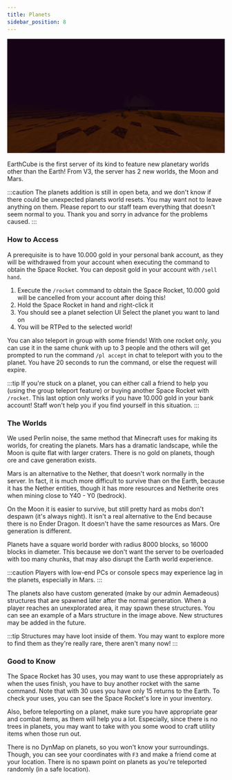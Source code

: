 ```yaml
---
title: Planets
sidebar_position: 8
---
```


![Mars](./img/mars-structure.png)

EarthCube is the first server of its kind to feature new planetary worlds other than the Earth! From V3, the server has 2 new worlds, the Moon and Mars.

:::caution
The planets addition is still in open beta, and we don't know if there could be unexpected planets world resets. You may want not to leave anything on them. Please report to our staff team everything that doesn't seem normal to you. Thank you and sorry in advance for the problems caused.
:::

### How to Access

A prerequisite is to have 10.000 gold in your personal bank account, as they will be withdrawed from your account when executing the command to obtain the Space Rocket. You can deposit gold in your account with `/sell hand`.

1. Execute the `/rocket` command to obtain the Space Rocket, 10.000 gold will be cancelled from your account after doing this!
2. Hold the Space Rocket in hand and right-click it
3. You should see a planet selection UI Select the planet you want to land on
4. You will be RTPed to the selected world!

You can also teleport in group with some friends! With one rocket only, you can use it in the same chunk with up to 3 people and the others will get prompted to run the command `/pl accept` in chat to teleport with you to the planet. You have 20 seconds to run the command, or else the request will expire.

:::tip
If you're stuck on a planet, you can either call a friend to help you (using the group teleport feature) or buying another Space Rocket with `/rocket`. This last option only works if you have 10.000 gold in your bank account! Staff won't help you if you find yourself in this situation.
:::

### The Worlds

We used Perlin noise, the same method that Minecraft uses for making its worlds, for creating the planets. Mars has a dramatic landscape, while the Moon is quite flat with larger craters. There is no gold on planets, though ore and cave generation exists.

Mars is an alternative to the Nether, that doesn't work normally in the server. In fact, it is much more difficult to survive than on the Earth, because it has the Nether entities, though it has more resources and Netherite ores when mining close to Y40 - Y0 (bedrock).

On the Moon it is easier to survive, but still pretty hard as mobs don't despawn (it's always night). It isn't a real alternative to the End because there is no Ender Dragon. It doesn't have the same resources as Mars. Ore generation is different.

Planets have a square world border with radius 8000 blocks, so 16000 blocks in diameter. This because we don't want the server to be overloaded with too many chunks, that may also disrupt the Earth world experience.

:::caution
Players with low-end PCs or console specs may experience lag in the planets, especially in Mars.
:::

The planets also have custom generated (make by our admin Aemadeous) structures that are spawned later after the normal generation. When a player reaches an unexplorated area, it may spawn these structures. You can see an example of a Mars structure in the image above. New structures may be added in the future.

:::tip
Structures may have loot inside of them. You may want to explore more to find them as they're really rare, there aren't many now!
:::

### Good to Know

The Space Rocket has 30 uses, you may want to use these appropriately as when the uses finish, you have to buy another rocket with the same command. Note that with 30 uses you have only 15 returns to the Earth. To check your uses, you can see the Space Rocket's lore in your inventory.

Also, before teleporting on a planet, make sure you have appropriate gear and combat items, as them will help you a lot. Especially, since there is no trees in planets, you may want to take with you some wood to craft utility items when those run out.

There is no DynMap on planets, so you won't know your surroundings. Though, you can see your coordinates with `F3` and make a friend come at your location. There is no spawn point on planets as you're teleported randomly (in a safe location).